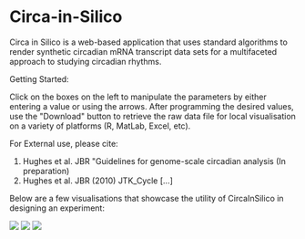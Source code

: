 # Circa-in-Silico
Circa in Silico is a web-based application that uses standard algorithms to render synthetic circadian mRNA transcript data sets for a multifaceted approach to studying circadian rhythms. 

Getting Started:

Click on the boxes on the left to manipulate the parameters by either entering a value or using the arrows.
After programming the desired values, use the "Download" button to retrieve the raw data file for local visualisation on a variety of platforms (R, MatLab, Excel, etc).


For External use, please cite: 

1. Hughes et al. JBR "Guidelines for genome-scale circadian analysis (In preparation)
2. Hughes et al. JBR (2010) JTK_Cycle [...]

Below are a few visualisations that showcase the utility of CircaInSilico in designing an experiment:

![](https://cloud.githubusercontent.com/assets/20480999/26688583/ab17747c-46b8-11e7-9bcc-ddf59eacd810.png)
![](https://cloud.githubusercontent.com/assets/20480999/26688590/b08034da-46b8-11e7-99d8-f67665046af4.png)
![](https://cloud.githubusercontent.com/assets/20480999/26688592/b32d5884-46b8-11e7-9d2d-863ce0f36784.png)
